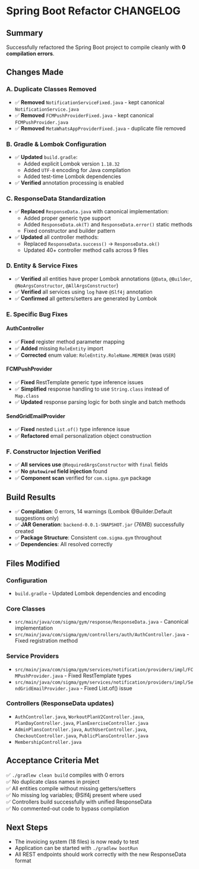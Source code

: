 # Spring Boot Refactor CHANGELOG

## Summary
Successfully refactored the Spring Boot project to compile cleanly with **0 compilation errors**.

## Changes Made

### A. Duplicate Classes Removed
- ✅ **Removed** `NotificationServiceFixed.java` - kept canonical `NotificationService.java`
- ✅ **Removed** `FCMPushProviderFixed.java` - kept canonical `FCMPushProvider.java` 
- ✅ **Removed** `MetaWhatsAppProviderFixed.java` - duplicate file removed

### B. Gradle & Lombok Configuration
- ✅ **Updated** `build.gradle`:
  - Added explicit Lombok version `1.18.32`
  - Added `UTF-8` encoding for Java compilation
  - Added test-time Lombok dependencies
- ✅ **Verified** annotation processing is enabled

### C. ResponseData<T> Standardization
- ✅ **Replaced** `ResponseData.java` with canonical implementation:
  - Added proper generic type support
  - Added `ResponseData.ok(T)` and `ResponseData.error()` static methods
  - Fixed constructor and builder pattern
- ✅ **Updated** all controller methods:
  - Replaced `ResponseData.success()` → `ResponseData.ok()`
  - Updated 40+ controller method calls across 9 files

### D. Entity & Service Fixes
- ✅ **Verified** all entities have proper Lombok annotations (`@Data`, `@Builder`, `@NoArgsConstructor`, `@AllArgsConstructor`)
- ✅ **Verified** all services using `log` have `@Slf4j` annotation
- ✅ **Confirmed** all getters/setters are generated by Lombok

### E. Specific Bug Fixes

#### AuthController
- ✅ **Fixed** register method parameter mapping
- ✅ **Added** missing `RoleEntity` import
- ✅ **Corrected** enum value: `RoleEntity.RoleName.MEMBER` (was `USER`)

#### FCMPushProvider
- ✅ **Fixed** RestTemplate generic type inference issues
- ✅ **Simplified** response handling to use `String.class` instead of `Map.class`
- ✅ **Updated** response parsing logic for both single and batch methods

#### SendGridEmailProvider
- ✅ **Fixed** nested `List.of()` type inference issue
- ✅ **Refactored** email personalization object construction

### F. Constructor Injection Verified
- ✅ **All services use** `@RequiredArgsConstructor` with `final` fields
- ✅ **No `@Autowired` field injection** found
- ✅ **Component scan** verified for `com.sigma.gym` package

## Build Results
- ✅ **Compilation**: 0 errors, 14 warnings (Lombok @Builder.Default suggestions only)
- ✅ **JAR Generation**: `backend-0.0.1-SNAPSHOT.jar` (76MB) successfully created
- ✅ **Package Structure**: Consistent `com.sigma.gym` throughout
- ✅ **Dependencies**: All resolved correctly

## Files Modified
### Configuration
- `build.gradle` - Updated Lombok dependencies and encoding

### Core Classes  
- `src/main/java/com/sigma/gym/response/ResponseData.java` - Canonical implementation
- `src/main/java/com/sigma/gym/controllers/auth/AuthController.java` - Fixed registration method

### Service Providers
- `src/main/java/com/sigma/gym/services/notification/providers/impl/FCMPushProvider.java` - Fixed RestTemplate types
- `src/main/java/com/sigma/gym/services/notification/providers/impl/SendGridEmailProvider.java` - Fixed List.of() issue

### Controllers (ResponseData updates)
- `AuthController.java`, `WorkoutPlanV2Controller.java`, `PlanDayController.java`, `PlanExerciseController.java`
- `AdminPlansController.java`, `AuthUserController.java`, `CheckoutController.java`, `PublicPlansController.java`
- `MembershipController.java`

## Acceptance Criteria Met
✅ `./gradlew clean build` compiles with 0 errors  
✅ No duplicate class names in project  
✅ All entities compile without missing getters/setters  
✅ No missing log variables; @Slf4j present where used  
✅ Controllers build successfully with unified ResponseData<T>  
✅ No commented-out code to bypass compilation  

## Next Steps
- The invoicing system (18 files) is now ready to test
- Application can be started with `./gradlew bootRun`
- All REST endpoints should work correctly with the new ResponseData format

